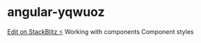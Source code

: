 # angular-yqwuoz

[Edit on StackBlitz ⚡️](https://stackblitz.com/edit/angular-yqwuoz)
Working with components
Component styles
